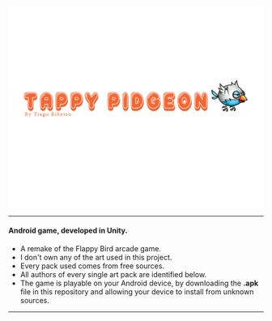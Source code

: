 <img src="/Images/TappyPidgeon_LOGO.png" alt="logo" width="600" height="">

---------------------------------

#### Android game, developed in Unity.

* A remake of the Flappy Bird arcade game.
* I don't own any of the art used in this project.
* Every pack used comes from free sources.
* All authors of every single art pack are identified below.
* The game is playable on your Android device, by downloading the **.apk** file in this repository and allowing your device to install from unknown sources.

----------------------------------
